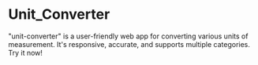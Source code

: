 # Unit_Converter
"unit-converter" is a user-friendly web app for converting various units of measurement. It's responsive, accurate, and supports multiple categories. Try it now!
